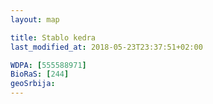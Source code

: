 ```yaml
---
layout: map

title: Stablo kedra
last_modified_at: 2018-05-23T23:37:51+02:00

WDPA: [555588971]
BioRaS: [244]
geoSrbija:
---
```

